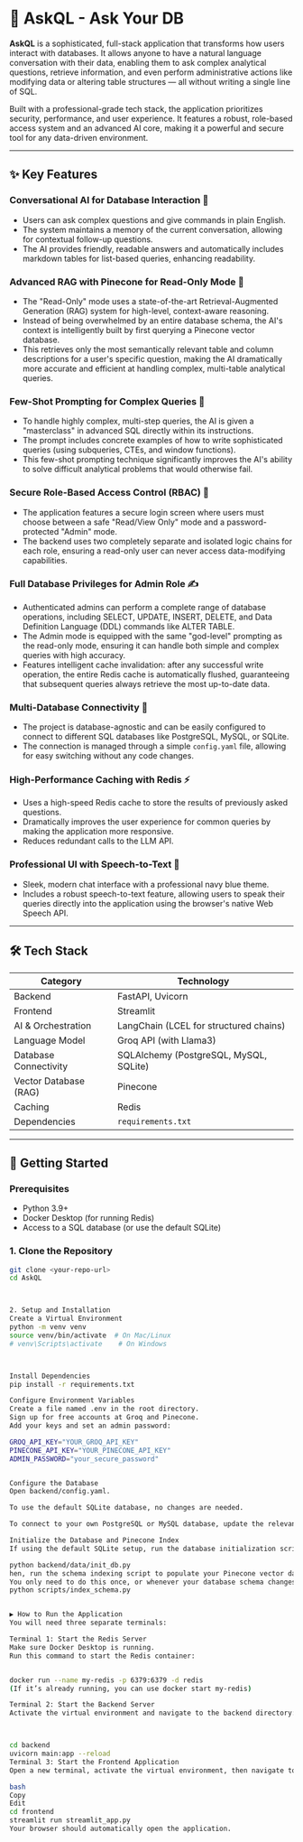 # 🤖 AskQL - Ask Your DB

**AskQL** is a sophisticated, full-stack application that transforms how users interact with databases. It allows anyone to have a natural language conversation with their data, enabling them to ask complex analytical questions, retrieve information, and even perform administrative actions like modifying data or altering table structures — all without writing a single line of SQL.

Built with a professional-grade tech stack, the application prioritizes security, performance, and user experience. It features a robust, role-based access system and an advanced AI core, making it a powerful and secure tool for any data-driven environment.

---

## ✨ Key Features

### Conversational AI for Database Interaction 💬
- Users can ask complex questions and give commands in plain English.
- The system maintains a memory of the current conversation, allowing for contextual follow-up questions.
- The AI provides friendly, readable answers and automatically includes markdown tables for list-based queries, enhancing readability.

### Advanced RAG with Pinecone for Read-Only Mode 🧠
- The "Read-Only" mode uses a state-of-the-art Retrieval-Augmented Generation (RAG) system for high-level, context-aware reasoning.
- Instead of being overwhelmed by an entire database schema, the AI's context is intelligently built by first querying a Pinecone vector database.
- This retrieves only the most semantically relevant table and column descriptions for a user's specific question, making the AI dramatically more accurate and efficient at handling complex, multi-table analytical queries.

### Few-Shot Prompting for Complex Queries 🎯
- To handle highly complex, multi-step queries, the AI is given a "masterclass" in advanced SQL directly within its instructions.
- The prompt includes concrete examples of how to write sophisticated queries (using subqueries, CTEs, and window functions).
- This few-shot prompting technique significantly improves the AI's ability to solve difficult analytical problems that would otherwise fail.

### Secure Role-Based Access Control (RBAC) 🔐
- The application features a secure login screen where users must choose between a safe "Read/View Only" mode and a password-protected "Admin" mode.
- The backend uses two completely separate and isolated logic chains for each role, ensuring a read-only user can never access data-modifying capabilities.

### Full Database Privileges for Admin Role ✍️
- Authenticated admins can perform a complete range of database operations, including SELECT, UPDATE, INSERT, DELETE, and Data Definition Language (DDL) commands like ALTER TABLE.
- The Admin mode is equipped with the same "god-level" prompting as the read-only mode, ensuring it can handle both simple and complex queries with high accuracy.
- Features intelligent cache invalidation: after any successful write operation, the entire Redis cache is automatically flushed, guaranteeing that subsequent queries always retrieve the most up-to-date data.

### Multi-Database Connectivity 🔄
- The project is database-agnostic and can be easily configured to connect to different SQL databases like PostgreSQL, MySQL, or SQLite.
- The connection is managed through a simple `config.yaml` file, allowing for easy switching without any code changes.

### High-Performance Caching with Redis ⚡
- Uses a high-speed Redis cache to store the results of previously asked questions.
- Dramatically improves the user experience for common queries by making the application more responsive.
- Reduces redundant calls to the LLM API.

### Professional UI with Speech-to-Text 🎤
- Sleek, modern chat interface with a professional navy blue theme.
- Includes a robust speech-to-text feature, allowing users to speak their queries directly into the application using the browser's native Web Speech API.

---

## 🛠️ Tech Stack

| Category           | Technology                            |
|--------------------|------------------------------------|
| Backend            | FastAPI, Uvicorn                   |
| Frontend           | Streamlit                         |
| AI & Orchestration | LangChain (LCEL for structured chains) |
| Language Model     | Groq API (with Llama3)             |
| Database Connectivity | SQLAlchemy (PostgreSQL, MySQL, SQLite) |
| Vector Database (RAG) | Pinecone                         |
| Caching            | Redis                             |
| Dependencies       | `requirements.txt`                  |

---

## 🚀 Getting Started

### Prerequisites
- Python 3.9+
- Docker Desktop (for running Redis)
- Access to a SQL database (or use the default SQLite)

### 1. Clone the Repository
```bash
git clone <your-repo-url>
cd AskQL



2. Setup and Installation
Create a Virtual Environment
python -m venv venv
source venv/bin/activate  # On Mac/Linux
# venv\Scripts\activate    # On Windows



Install Dependencies
pip install -r requirements.txt

Configure Environment Variables
Create a file named .env in the root directory.
Sign up for free accounts at Groq and Pinecone.
Add your keys and set an admin password:

GROQ_API_KEY="YOUR_GROQ_API_KEY"
PINECONE_API_KEY="YOUR_PINECONE_API_KEY"
ADMIN_PASSWORD="your_secure_password"


Configure the Database
Open backend/config.yaml.

To use the default SQLite database, no changes are needed.

To connect to your own PostgreSQL or MySQL database, update the relevant profile with your credentials and change active_database to match the profile name (e.g., postgres_example).

Initialize the Database and Pinecone Index
If using the default SQLite setup, run the database initialization script:

python backend/data/init_db.py
hen, run the schema indexing script to populate your Pinecone vector database.
You only need to do this once, or whenever your database schema changes:
python scripts/index_schema.py


▶️ How to Run the Application
You will need three separate terminals:

Terminal 1: Start the Redis Server
Make sure Docker Desktop is running.
Run this command to start the Redis container:


docker run --name my-redis -p 6379:6379 -d redis
(If it’s already running, you can use docker start my-redis)

Terminal 2: Start the Backend Server
Activate the virtual environment and navigate to the backend directory:



cd backend
uvicorn main:app --reload
Terminal 3: Start the Frontend Application
Open a new terminal, activate the virtual environment, then navigate to the frontend directory and run:

bash
Copy
Edit
cd frontend
streamlit run streamlit_app.py
Your browser should automatically open the application.
